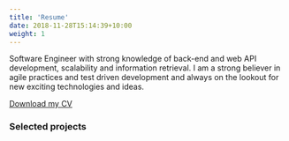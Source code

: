```yaml
---
title: 'Resume'
date: 2018-11-28T15:14:39+10:00
weight: 1
---
```


Software Engineer with strong knowledge of back-end and web API development,
scalability and information retrieval. I am a strong believer in agile
practices and test driven development and always on the lookout for new
exciting technologies and ideas.


<a class="button button-primary mb-2" href="20200309_cv_sebastian_decastelberg.pdf">Download my CV</a>


### Selected projects
